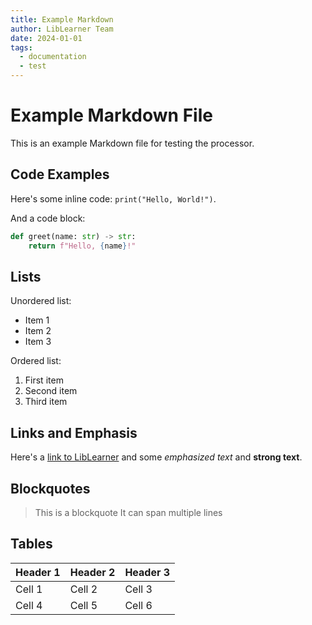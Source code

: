 ```yaml
---
title: Example Markdown
author: LibLearner Team
date: 2024-01-01
tags:
  - documentation
  - test
---
```


# Example Markdown File

This is an example Markdown file for testing the processor.

## Code Examples

Here's some inline code: `print("Hello, World!")`.

And a code block:

```python
def greet(name: str) -> str:
    return f"Hello, {name}!"
```

## Lists

Unordered list:
- Item 1
- Item 2
- Item 3

Ordered list:
1. First item
2. Second item
3. Third item

## Links and Emphasis

Here's a [link to LibLearner](https://liblearner.org) and some *emphasized text* and **strong text**.

## Blockquotes

> This is a blockquote
> It can span multiple lines

## Tables

| Header 1 | Header 2 | Header 3 |
|----------|----------|----------|
| Cell 1   | Cell 2   | Cell 3   |
| Cell 4   | Cell 5   | Cell 6   |

